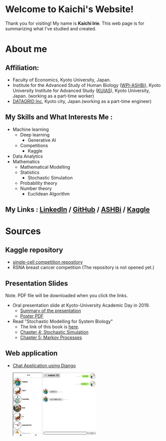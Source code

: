 # Welcome to Kaichi's Website!
 Thank you for visiting! My name is **Kaichi Irie**. This web page is for summarizing what I've studied and created.
# About me
## Affiliation:
* Faculty of Economics, Kyoto University, Japan.
* Institute for the Advanced Study of Human Biology ([WPI-ASHBi](https://ashbi.kyoto-u.ac.jp/)), Kyoto University Institute for Advanced Study ([KUIAS](https://kuias.kyoto-u.ac.jp/e/)), Kyoto University, Japan. (working as a part-time worker)
* [DATAGRID Inc](https://datagrid.co.jp/), Kyoto city, Japan.(working as a part-time engineer)


## My Skills and What Interests Me :
* Machine learning
  * Deep learning
    * Generative AI
  * Competitions
    * Kaggle
* Data Analytics
* Mathematics
  * Mathematical Modelling
  * Statistics
    * Stochastic Simulation
  * Probability theory
  * Number theory
    * Euclidean Algorithm




## My Links : [LinkedIn](https://www.linkedin.com/in/%E6%B5%B7%E5%9C%B0-%E5%85%A5%E6%B1%9F-ab397a259/) / [GitHub](https://github.com/Kaichi-Irie) / [ASHBi](https://sites.google.com/site/seirin711lee/home) / [Kaggle](https://www.kaggle.com/garudakai)



# Sources
## Kaggle repository
* [single-cell competition repository](https://github.com/Kaichi-Irie/single-cell-competition)
* RSNA breast cancer competition (The repository is not opened yet.)

## Presentation Slides
Note. PDF file will be downloaded when you click the links.
* Oral presentation slide at Kyoto-University Academic Day in 2019.
  * [Summary of the presentation](https://research.kyoto-u.ac.jp/academic-day/a2019/a2019-p035/)
  * [Poster PDF](https://repository.kulib.kyoto-u.ac.jp/dspace/bitstream/2433/244434/1/2019_35_poster.pdf)
* Read "Stochastic Modelling for System Biology"
  * The link of this book is [here](https://www.routledge.com/Stochastic-Modelling-for-Systems-Biology-Third-Edition/Wilkinson/p/book/9780367656935).
  * [Chapter 4: Stochastic Simulation](presentation-slides/20221219-b-seminar/20230120-b-seminar-slides-Irie.pdf)
  * [Chapter 5: Markov Processes](presentation-slides/20230120-b-seminar/20230120-b-seminar-slides-Irie.pdf)


## Web application
* [Chat Application using Django](https://github.com/AkaDeMiA-Kyoto/intern_chat_app/tree/Kaichi-Irie)

  <img height="200" src="images/Chat-application1.png"><img height="200" src="images/Chat-application3.png">
